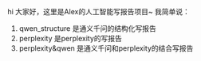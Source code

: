 hi 大家好，这里是Alex的人工智能写报告项目~
我简单说：
1. qwen_structure 是通义千问的结构化写报告
2. perplexity 是perplexity的写报告
3. perplexity&qwen 是通义千问和perplexity的结合写报告